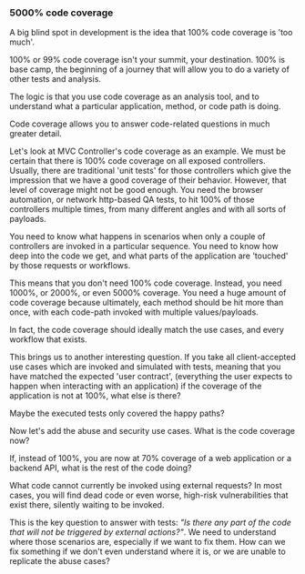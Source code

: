 ### 5000% code coverage

A big blind spot in development is the idea that 100% code coverage is 'too much'.

100% or 99% code coverage isn't your summit, your destination. 100% is base camp, the beginning of a journey that will allow you to do a variety of other tests and analysis.

The logic is that you use code coverage as an analysis tool, and to understand what a particular application, method, or code path is doing.

Code coverage allows you to answer code-related questions in much greater detail.

Let's look at MVC Controller's code coverage as an example. We must be certain that there is 100% code coverage on all exposed controllers. Usually, there are traditional 'unit tests' for those controllers which give the impression that we have a good coverage of their behavior. However, that level of coverage might not be good enough. You need the browser automation, or network http-based QA tests, to hit 100% of those controllers multiple times, from many different angles and with all sorts of payloads.

You need to know what happens in scenarios when only a couple of controllers are invoked in a particular sequence. You need to know how deep into the code we get, and what parts of the application are 'touched' by those requests or workflows.

This means that you don't need 100% code coverage. Instead, you need 1000%, or 2000%, or even 5000% coverage. You need a huge amount of code coverage because ultimately, each method should be hit more than once, with each code-path invoked with multiple values/payloads.

In fact, the code coverage should ideally match the use cases, and every workflow that exists.

This brings us to another interesting question. If you take all client-accepted use cases which are invoked and simulated with tests, meaning that you have matched the expected 'user contract', (everything the user expects to happen when interacting with an application) if the coverage of the application is not at 100%, what else is there?

Maybe the executed tests only covered the happy paths?

Now let's add the abuse and security use cases. What is the code coverage now?

If, instead of 100%, you are now at 70% coverage of a web application or a backend API, what is the rest of the code doing?

What code cannot currently be invoked using external requests? In most cases, you will find dead code or even worse, high-risk vulnerabilities that exist there, silently waiting to be invoked.

This is the key question to answer with tests: _"Is there any part of the code that will not be triggered by external actions?"_. We need to understand where those scenarios are, especially if we want to fix them. How can we fix something if we don't even understand where it is, or we are unable to replicate the abuse cases?
